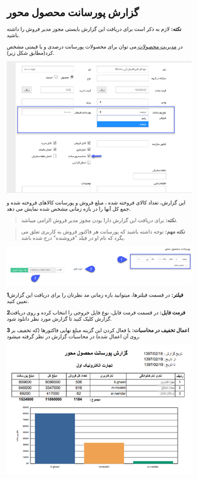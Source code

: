 # گزارش پورسانت محصول محور

**نکته:** لازم به ذکر است برای دریافت این گزارش بایستی مجوز مدیر فروش  را داشته باشید.


در [ مدیریت محصولات ](https://github.com/1stco/PayamGostarDocs/blob/master/Help/Basic-Information/Product%20management/Product-management.md)می توان برای محصولات پورسانت درصدی و یا قیمتی مشخص کرد(مطابق شکل زیر). 

![](MohasebeyePorsant0.png)

این گزارش، تعداد کالای فروخته شده ، مبلغ فروش و پورسانت کالاهای فروخته شده و جمع کل آنها را در بازه زمانی مشخص شده نمایش می دهد.

> **نکته:** برای دریافت این گزارش دارا بودن مجوز مدیر فروش الزامی میباشد.

> **نکته مهم:** توجه داشته باشید که پورسانت هر فاکتور فروش به کاربری تعلق می یگرد که نام او در فیلد "فروشنده" درج شده باشد.


![](163.png)

**1فیلتر:** در قسمت فیلترها، میتوانید بازه زمانی مد نظرتان را برای دریافت این گزارش تعیین کنید.

**2فرمت فایل:** در قسمت فرمت فایل، نوع فایل خروجی را انتخاب کرده و روی دریافت گزارش کلیک کنید تا گزارش مورد نظر دانلود شود.

**3 اعمال تخفیف در محاسبات:** با فعال کردن این گزینه مبلغ نهایی فاکتورها (که تخفیف بر روی آن اعمال شده) در محاسبات گزارش در نظر گرفته میشود.

![](MohasebeyePorsant2.png)

